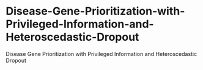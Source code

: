 # Disease-Gene-Prioritization-with-Privileged-Information-and-Heteroscedastic-Dropout
Disease Gene Prioritization with Privileged Information and Heteroscedastic Dropout
